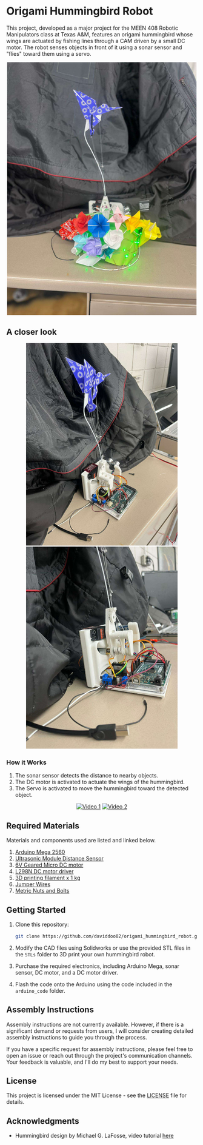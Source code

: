 # Origami Hummingbird Robot

This project, developed as a major project for the MEEN 408 Robotic Manipulators class at Texas A&M, features an origami hummingbird whose wings are actuated by fishing lines through a CAM driven by a small DC motor. The robot senses objects in front of it using a sonar sensor and "flies" toward them using a servo.

<p align="center">
  <img src="assets/cover_image.jpg" alt="Cover" width="500px">
</p>

## A closer look

<p align="center">
  <img src="assets/without_flowers.jpg" width="400" />
  <img src="assets/closer_look.jpg" width="400" />
</p>

### How it Works

1. The sonar sensor detects the distance to nearby objects.
2. The DC motor is activated to actuate the wings of the hummingbird.
3. The Servo is activated to move the hummingbird toward the detected object.

<p align="center">
  <a href="assets/initial_test.mp4"><img src="assets/initial_test.gif" alt="Video 1" width="400"></a>
  <a href="assets/flapping_hifreq.mp4"><img src="assets/flapping_hifreq.gif" alt="Video 2" width="400"></a>
</p>

## Required Materials

Materials and components used are listed and linked below.

1. [Arduino Mega 2560](https://www.amazon.com/dp/B0046AMGW0/)
2. [Ultrasonic Module Distance Sensor](https://www.amazon.com/dp/B07B94C7KT/)
3. [6V Geared Micro DC motor](https://www.amazon.com/dp/B07555C17Q/)
4. [L298N DC motor driver](https://www.amazon.com/dp/B07BK1QL5T/)
5. [3D printing filament x 1 kg](https://www.amazon.com/dp/B089S1HB8K/)
6. [Jumper Wires](https://www.amazon.com/dp/B01EV70C78)
7. [Metric Nuts and Bolts](https://www.amazon.com/Assortment-M2-M3-M4-M5/dp/B0CBMMPPKF)


## Getting Started

1. Clone this repository:

    ```bash
    git clone https://github.com/daviddoo02/origami_hummingbird_robot.git
    ```

2. Modify the CAD files using Solidworks or use the provided STL files in the `STLs` folder to 3D print your own hummingbird robot.

3. Purchase the required electronics, including Arduino Mega, sonar sensor, DC motor, and a DC motor driver.

4. Flash the code onto the Arduino using the code included in the `arduino_code` folder.

## Assembly Instructions

Assembly instructions are not currently available. However, if there is a significant demand or requests from users, I will consider creating detailed assembly instructions to guide you through the process.

If you have a specific request for assembly instructions, please feel free to open an issue or reach out through the project's communication channels. Your feedback is valuable, and I'll do my best to support your needs.

## License

This project is licensed under the MIT License - see the [LICENSE](LICENSE) file for details.

## Acknowledgments

- Hummingbird design by Michael G. LaFosse, video tutorial [here](https://www.youtube.com/watch?v=OLE_0i4Fpp0&t=10s)
